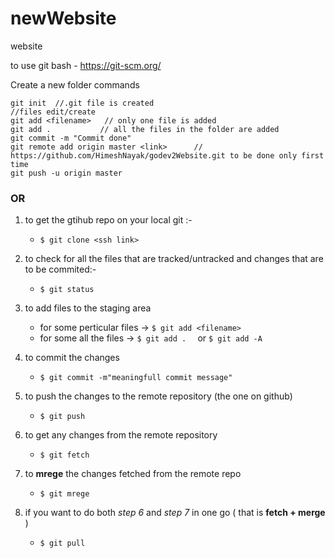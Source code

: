 # newWebsite
website 


to use git bash - https://git-scm.org/

Create a new folder
commands

```
git init  //.git file is created
//files edit/create
git add <filename>   // only one file is added
git add .           // all the files in the folder are added
git commit -m "Commit done"
git remote add origin master <link>      // https://github.com/HimeshNayak/godev2Website.git to be done only first time
git push -u origin master
```

### OR

1. to get the gtihub repo on your local git :-
    - ```$ git clone <ssh link>```
2. to check for all the files that are tracked/untracked and changes that are to be commited:-
    - ```$ git status```
3. to add files to the staging area 
   - for some perticular files -> ```$ git add <filename>  ```
   - for some all the files -> ```$ git add .  ``` or ```$ git add -A```
4. to commit the changes
   - ```$ git commit -m"meaningfull commit message"```
5. to push the changes to the remote repository (the one on github)
   - ```$ git push```
6. to get any changes from the remote repository
   - ```$ git fetch```
7. to **mrege** the changes fetched from the remote repo
   - ```$ git mrege```

8. if you want to do both *step 6* and *step 7* in one go ( that is **fetch + merge** )
   - ```$ git pull```
